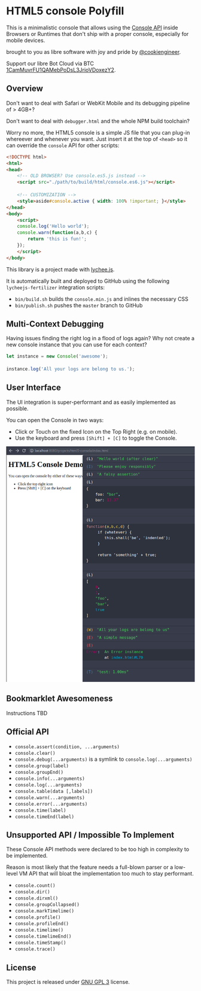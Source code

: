 
# HTML5 console Polyfill

This is a minimalistic console that allows using the
[Console API](https://developer.mozilla.org/en-US/docs/Web/API/console)
inside Browsers or Runtimes that don't ship with a 
proper console, especially for mobile devices.

brought to you as libre software with joy and pride by [@cookiengineer](http://cookie.engineer).

Support our libre Bot Cloud via BTC [1CamMuvrFU1QAMebPoDsL3JrioVDoxezY2](bitcoin:1CamMuvrFU1QAMebPoDsL3JrioVDoxezY2?amount=0.5&label=lychee.js%20Support).



## Overview

Don't want to deal with Safari or WebKit Mobile and
its debugging pipeline of > 4GB+?

Don't want to deal with `debugger.html` and the whole
NPM build toolchain?

Worry no more, the HTML5 console is a simple JS file
that you can plug-in whereever and whenever you want.
Just insert it at the top of `<head>` so it can
override the `console` API for other scripts:

```html
<!DOCTYPE html>
<html>
<head>
	<!-- OLD BROWSER? Use console.es5.js instead -->
	<script src="./path/to/build/html/console.es6.js"></script>

	<!-- CUSTOMIZATION -->
	<style>aside#console.active { width: 100% !important; }</style>
</head>
<body>
	<script>
	console.log('Hello world');
	console.warn(function(a,b,c) {
		return 'this is fun!';
	});
	</script>
</body>
```

This library is a project made with [lychee.js](https://lychee.js.org).

It is automatically built and deployed to GitHub using the following
`lycheejs-fertilizer` integration scripts:

- `bin/build.sh` builds the `console.min.js` and inlines the necessary CSS
- `bin/publish.sh` pushes the `master` branch to GitHub


## Multi-Context Debugging

Having issues finding the right log in a flood of logs again? Why not
create a new console instance that you can use for each context?

```javascript
let instance = new Console('awesome');

instance.log('All your logs are belong to us.');
```


## User Interface

The UI integration is super-performant and as easily
implemented as possible.

You can open the Console in two ways:

- Click or Touch on the fixed Icon on the Top Right (e.g. on mobile).
- Use the keyboard and press `[Shift] + [C]` to toggle the Console.

![screenshot.png](screenshot.png)


## Bookmarklet Awesomeness

Instructions TBD


## Official API

- `console.assert(condition, ...arguments)`
- `console.clear()`
- `console.debug(...arguments)` is a symlink to `console.log(...arguments)`
- `console.group(label)`
- `console.groupEnd()`
- `console.info(...arguments)`
- `console.log(...arguments)`
- `console.table(data [,labels])`
- `console.warn(...arguments)`
- `console.error(...arguments)`
- `console.time(label)`
- `console.timeEnd(label)`

## Unsupported API / Impossible To Implement

These Console API methods were declared to be too
high in complexity to be implemented.

Reason is most likely that the feature needs a
full-blown parser or a low-level VM API that will
bloat the implementation too much to stay performant.

- `console.count()`
- `console.dir()`
- `console.dirxml()`
- `console.groupCollapsed()`
- `console.markTimelime()`
- `console.profile()`
- `console.profileEnd()`
- `console.timelime()`
- `console.timelimeEnd()`
- `console.timeStamp()`
- `console.trace()`


## License

This project is released under [GNU GPL 3](./LICENSE_GPL3.txt) license.

